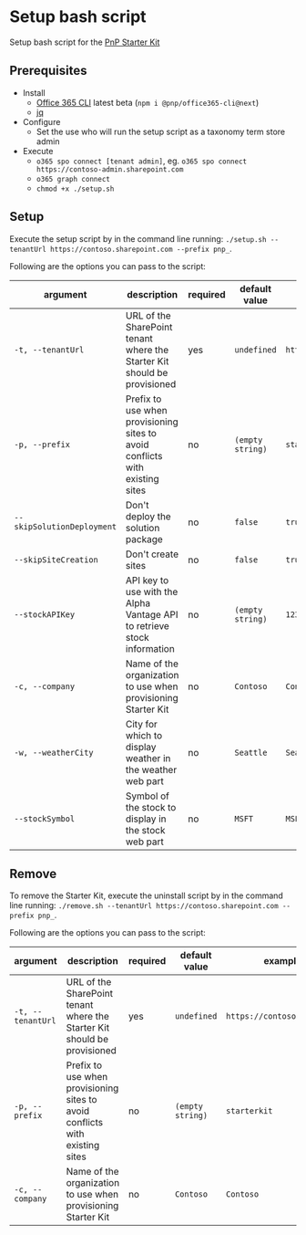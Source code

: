 # Setup bash script

Setup bash script for the [PnP Starter Kit](https://github.com/SharePoint/sp-starter-kit)

## Prerequisites

- Install
  - [Office 365 CLI](https://aka.ms/o365cli) latest beta (`npm i @pnp/office365-cli@next`)
  - [jq](https://stedolan.github.io/jq/)
- Configure
  - Set the use who will run the setup script as a taxonomy term store admin
- Execute
  - `o365 spo connect [tenant admin]`, eg. `o365 spo connect https://contoso-admin.sharepoint.com`
  - `o365 graph connect`
  - `chmod +x ./setup.sh`

## Setup

Execute the setup script by in the command line running: `./setup.sh --tenantUrl https://contoso.sharepoint.com --prefix pnp_`.

Following are the options you can pass to the script:

argument|description|required|default value|example value
--------|-----------|--------|-------------|-------------
`-t, --tenantUrl`|URL of the SharePoint tenant where the Starter Kit should be provisioned|yes|`undefined`|`https://contoso.sharepoint.com`
`-p, --prefix`|Prefix to use when provisioning sites to avoid conflicts with existing sites|no|`(empty string)`|`starterkit`
`--skipSolutionDeployment`|Don't deploy the solution package|no|`false`|`true`
`--skipSiteCreation`|Don't create sites|no|`false`|`true`
`--stockAPIKey`|API key to use with the Alpha Vantage API to retrieve stock information|no|`(empty string)`|`12345`
`-c, --company`|Name of the organization to use when provisioning Starter Kit|no|`Contoso`|`Contoso`
`-w, --weatherCity`|City for which to display weather in the weather web part|no|`Seattle`|`Seattle`
`--stockSymbol`|Symbol of the stock to display in the stock web part|no|`MSFT`|`MSFT`

## Remove

To remove the Starter Kit, execute the uninstall script by in the command line running: `./remove.sh --tenantUrl https://contoso.sharepoint.com --prefix pnp_`.

Following are the options you can pass to the script:

argument|description|required|default value|example value
--------|-----------|--------|-------------|-------------
`-t, --tenantUrl`|URL of the SharePoint tenant where the Starter Kit should be provisioned|yes|`undefined`|`https://contoso.sharepoint.com`
`-p, --prefix`|Prefix to use when provisioning sites to avoid conflicts with existing sites|no|`(empty string)`|`starterkit`
`-c, --company`|Name of the organization to use when provisioning Starter Kit|no|`Contoso`|`Contoso`